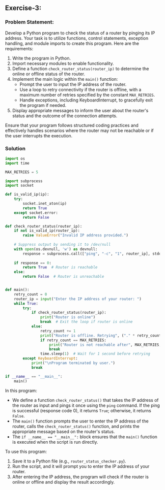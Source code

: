 ##  Exercise-3:
### Problem Statement:
Develop a Python program to check the status of a router by pinging its IP address. Your task is to utilize functions, control statements, exception handling, and module imports to create this program. Here are the requirements:

1. Write the program in Python.
2. Import necessary modules to enable functionality.
3. Define a function `check_router_status(router_ip)` to determine the online or offline status of the router.
4. Implement the main logic within the `main()` function:
    - Prompt the user to input the IP address of the router.
    - Use a loop to retry connectivity if the router is offline, with a maximum number of retries specified by the constant `MAX_RETRIES`.
    - Handle exceptions, including KeyboardInterrupt, to gracefully exit the program if needed.
5. Display appropriate messages to inform the user about the router's status and the outcome of the connection attempts.

Ensure that your program follows structured coding practices and effectively handles scenarios where the router may not be reachable or if the user interrupts the execution.


### Solution
```python
import os
import time

MAX_RETRIES = 5

import subprocess
import socket

def is_valid_ip(ip):
    try:
        socket.inet_aton(ip)
        return True
    except socket.error:
        return False

def check_router_status(router_ip):
    if not is_valid_ip(router_ip):
        raise ValueError("Invalid IP address provided.")
    
    # Suppress output by sending it to /dev/null
    with open(os.devnull, 'w') as devnull:
        response = subprocess.call(["ping", "-c", "1", router_ip], stdout=devnull, stderr=subprocess.STDOUT)
    
    if response == 0:
        return True  # Router is reachable
    else:
        return False  # Router is unreachable


def main():
    retry_count = 0
    router_ip = input("Enter the IP address of your router: ")
    while True:
        try:
            if check_router_status(router_ip):
                print("Router is online")
                break  # Exit the loop if router is online
            else:
                retry_count += 1
                print("Router is offline. Retrying", ("." * retry_count))
                if retry_count == MAX_RETRIES:
                    print("Router is not reachable after", MAX_RETRIES, "attempts.")
                    break
                time.sleep(1)  # Wait for 1 second before retrying
        except KeyboardInterrupt:
            print("\nProgram terminated by user.")
            break

if __name__ == "__main__":
    main()

```

In this program:
- We define a function `check_router_status()` that takes the IP address of the router as input and pings it once using the `ping` command. If the ping is successful (response code 0), it returns `True`; otherwise, it returns `False`.
- The `main()` function prompts the user to enter the IP address of the router, calls the `check_router_status()` function, and prints the appropriate message based on the router's status.
- The `if __name__ == "__main__":` block ensures that the `main()` function is executed when the script is run directly.

To use this program:
1. Save it to a Python file (e.g., `router_status_checker.py`).
2. Run the script, and it will prompt you to enter the IP address of your router.
3. After entering the IP address, the program will check if the router is online or offline and display the result accordingly.